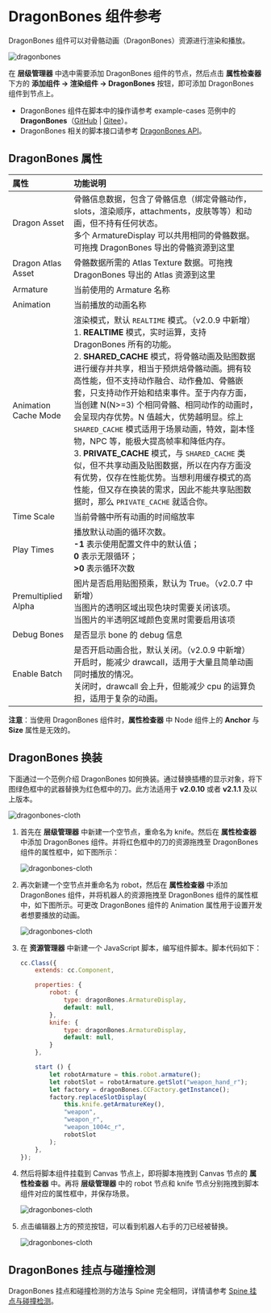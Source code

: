 # DragonBones 组件参考

DragonBones 组件可以对骨骼动画（DragonBones）资源进行渲染和播放。

![dragonbones](./dragonbones/properties.png)

在 **层级管理器** 中选中需要添加 DragonBones 组件的节点，然后点击 **属性检查器** 下方的 **添加组件 -> 渲染组件 -> DragonBones** 按钮，即可添加 DragonBones 组件到节点上。

- DragonBones 组件在脚本中的操作请参考 example-cases 范例中的 **DragonBones**（[GitHub](https://github.com/cocos/example-projects/tree/master/assets/cases/dragonbones) | [Gitee](https://gitee.com/mirrors_cocos-creator/example-cases/tree/master/assets/cases/dragonbones)）。
- DragonBones 相关的脚本接口请参考 [DragonBones API](../../../api/zh/modules/dragonBones.html)。

## DragonBones 属性

| 属性 |   功能说明
| :-------------------- | :----------------- |
| Dragon Asset          | 骨骼信息数据，包含了骨骼信息（绑定骨骼动作，slots，渲染顺序，attachments，皮肤等等）和动画，但不持有任何状态。<br>多个 ArmatureDisplay 可以共用相同的骨骼数据。<br/>可拖拽 DragonBones 导出的骨骼资源到这里
| Dragon Atlas Asset    | 骨骼数据所需的 Atlas Texture 数据。可拖拽 DragonBones 导出的 Atlas 资源到这里
| Armature              | 当前使用的 Armature 名称
| Animation             | 当前播放的动画名称
| Animation Cache Mode  | 渲染模式，默认 `REALTIME` 模式。（v2.0.9 中新增）<br>1. **REALTIME** 模式，实时运算，支持 DragonBones 所有的功能。<br>2. **SHARED_CACHE** 模式，将骨骼动画及贴图数据进行缓存并共享，相当于预烘焙骨骼动画。拥有较高性能，但不支持动作融合、动作叠加、骨骼嵌套，只支持动作开始和结束事件。至于内存方面，当创建 N(N>=3) 个相同骨骼、相同动作的动画时，会呈现内存优势。N 值越大，优势越明显。综上 `SHARED_CACHE` 模式适用于场景动画，特效，副本怪物，NPC 等，能极大提高帧率和降低内存。<br>3. **PRIVATE_CACHE** 模式，与 `SHARED_CACHE` 类似，但不共享动画及贴图数据，所以在内存方面没有优势，仅存在性能优势。当想利用缓存模式的高性能，但又存在换装的需求，因此不能共享贴图数据时，那么 `PRIVATE_CACHE` 就适合你。
| Time Scale            | 当前骨骼中所有动画的时间缩放率
| Play Times            | 播放默认动画的循环次数。<br>**-1** 表示使用配置文件中的默认值；<br>**0** 表示无限循环；<br>**>0** 表示循环次数
| Premultiplied Alpha   | 图片是否启用贴图预乘，默认为 True。（v2.0.7 中新增）<br>当图片的透明区域出现色块时需要关闭该项。<br>当图片的半透明区域颜色变黑时需要启用该项
| Debug Bones           | 是否显示 bone 的 debug 信息
| Enable Batch          | 是否开启动画合批，默认关闭。（v2.0.9 中新增）<br>开启时，能减少 drawcall，适用于大量且简单动画同时播放的情况。<br>关闭时，drawcall 会上升，但能减少 cpu 的运算负担，适用于复杂的动画。

**注意**：当使用 DragonBones 组件时，**属性检查器** 中 Node 组件上的 **Anchor** 与 **Size** 属性是无效的。

## DragonBones 换装

下面通过一个范例介绍 DragonBones 如何换装。通过替换插槽的显示对象，将下图绿色框中的武器替换为红色框中的刀。此方法适用于 **v2.0.10** 或者 **v2.1.1** 及以上版本。

![dragonbones-cloth](./dragonbones/cloth.png)

1. 首先在 **层级管理器** 中新建一个空节点，重命名为 knife。然后在 **属性检查器** 中添加 DragonBones 组件。并将红色框中的刀的资源拖拽至 DragonBones 组件的属性框中，如下图所示：

    ![dragonbones-cloth](./dragonbones/cloth2.png)

2. 再次新建一个空节点并重命名为 robot，然后在 **属性检查器** 中添加 DragonBones 组件，并将机器人的资源拖拽至 DragonBones 组件的属性框中，如下图所示。可更改 DragonBones 组件的 Animation 属性用于设置开发者想要播放的动画。

    ![dragonbones-cloth](./dragonbones/cloth3.png)

3. 在 **资源管理器** 中新建一个 JavaScript 脚本，编写组件脚本。脚本代码如下：

    ```js
    cc.Class({
        extends: cc.Component,

        properties: {
            robot: {
                type: dragonBones.ArmatureDisplay,
                default: null,
            },
            knife: {
                type: dragonBones.ArmatureDisplay,
                default: null,
            }
        },

        start () {
            let robotArmature = this.robot.armature();
            let robotSlot = robotArmature.getSlot("weapon_hand_r");
            let factory = dragonBones.CCFactory.getInstance();
            factory.replaceSlotDisplay(
                this.knife.getArmatureKey(), 
                "weapon", 
                "weapon_r", 
                "weapon_1004c_r", 
                robotSlot
            );
        },
    });
    ```

4. 然后将脚本组件挂载到 Canvas 节点上，即将脚本拖拽到 Canvas 节点的 **属性检查器** 中。再将 **层级管理器** 中的 robot 节点和 knife 节点分别拖拽到脚本组件对应的属性框中，并保存场景。

    ![dragonbones-cloth](./dragonbones/dragonbone_jscomponent.png)

5. 点击编辑器上方的预览按钮，可以看到机器人右手的刀已经被替换。

    ![dragonbones-cloth](./dragonbones/cloth4.png)

## DragonBones 挂点与碰撞检测

DragonBones 挂点和碰撞检测的方法与 Spine 完全相同，详情请参考 [Spine 挂点与碰撞检测](./spine.md)。
